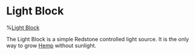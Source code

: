# Light Block

%[Light Block](block:betterwithmods:light)

The Light Block is a simple Redstone controlled light source. It is the only way to grow [Hemp](hemp.md) without sunlight.